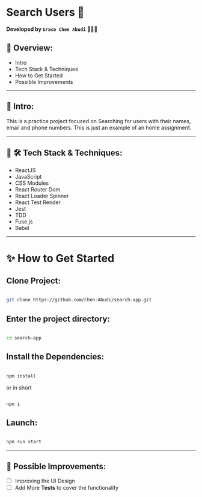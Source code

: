 # Search Users 👥

**Developed by `Grace Chen Abudi`** 👩🏽‍💻

## 📣 Overview:

- Intro
- Tech Stack & Techniques
- How to Get Started
- Possible Improvements

---

## 🔎 Intro:

This is a practice project focused on Searching for users with their names, email and phone numbers.
This is just an example of an home assignment.

---

## 🧰 🛠️ Tech Stack & Techniques:

- ReactJS
- JavaScript
- CSS Modules
- React Router Dom
- React Loader Spinner
- React Test Render
- Jest
- TDD
- Fuse.js
- Babel

---

# ✨ How to Get Started

## Clone Project:

```bash

git clone https://github.com/Chen-Abudi/search-app.git

```

## Enter the project directory:

```bash

cd search-app

```

## Install the Dependencies:

```bash

npm install

```

or in short

```bash

npm i

```

## Launch:

```bash

npm run start

```

---

## 🔧 Possible Improvements:

- [ ] Improving the UI Design
- [ ] Add More **Tests** to cover the functionality
